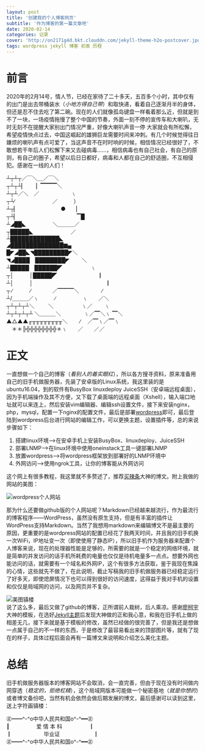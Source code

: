 ```yaml
---
layout: post
title: '创建我的个人博客网页'
subtitle: '作为博客的第一篇文章吧'
date: 2020-02-14
categories: 记录
cover: 'http://on2171g4d.bkt.clouddn.com/jekyll-theme-h2o-postcover.jpg'
tags: wordpress jekyll 博客 初衷 历程
---
```


# 前言  
2020年的2月14号，情人节，已经在家待了二十多天，五百多个小时，其中仅有的出门是出去带桶装水（*小地方得自己带*）和取快递，看着自己逐渐月半的身体，但还是忍不住去吃了第二碗。现在的人们就像孤岛键盘一样看着那么近，但就是到不了一块，一场疫情拖慢了整个中国的节奏，外面一刻不停的宣传车和大喇叭，无时无刻不在提醒大家别出门情况严重，好像大喇叭声音一停 大家就会有所松懈，希望疫情快点过去，中国这崛起的雄狮巨龙需要时间来冲刺。有几个时候觉得往日嫌烦的喇叭声有点可爱了，当这声音不在时时响的时候，相信情况已经很好了，不敢想若干年后人们松懈下来又去碰病毒……，相信病毒也有自己社会，有自己的原则，有自己的圈子，希望以后日日都好，病毒和人都在自己的舒适圈，不互相侵犯。感谢在一线的人们！

┴┬┴┬／￣＼＿／￣＼  
┬┴┬┴▏　　▏▔▔▔▔＼  
┴┬┴／＼　／　　　　　　﹨  
┬┴∕　　　　　　　／　　　）  
┴┬▏　　　　　　　　●　　▏  
┬┴▏　　　　　　　　　　　▔█　  
┴◢██◣　　　　　＼＿＿＿／  
┬█████◣　　　　　　　／　　  
┴█████████████◣  
◢██████████████▆▄  
█◤◢██◣◥█████████◤＼  
◥◢████　████████◤　　 ＼  
┴█████　██████◤　　　　　 ﹨  
┬│　　　│█████◤　　　　　　　　▏  
┴│　　　│　　　　　　　　　　　　　　▏  
┬ ∕　　　 ∕　　　　／▔▔▔＼　　　　 ∕  
┴/＿＿＿／﹨　　　∕　　　　　﹨　　／＼  
┬┴┬┴┬┴＼ 　　 ＼ 　　　　　﹨／　　 ﹨  
┴┬┴┬┴┬┴ ＼＿＿＿＼　　　　 ﹨／▔＼﹨ ▔＼  
▲△▲▲╓╥╥╥╥╥╥╥╥＼　　 ∕　 ／▔﹨／▔﹨  
　＊＊╠╬╬╬╬╬╬╬╬＊﹨　　／　　／／ 


# 正文

一直想做一个自己的博客（*看别人的着实眼红*），所以各方搜寻资料，原来准备用自己的旧手机做服务器，先装了安卓版的Linux系统，我这里装的是ubuntu16.04，到的软件有BusyBox linuxdeploy JuiceSSH（安卓端远程桌面），因为手机端操作及其不方便，又下载了桌面端的远程桌面（Xshell），输入端口地址就可以来连上，然后安装vim编辑器、编辑ssh设置文件，接下来安装nginx，php，mysql，配置一下nginx的配置文件，最后是部署[wordpress](https://zh-cn.wordpress.com/)即可，最后登陆到wordpress后台进行网站的编辑工作，可以更换主题，设置插件等，总的来说步骤如下：  

1. 搭建linux环境-->在安卓手机上安装BusyBox、linuxdeploy、JuiceSSH  
2. 部署LNMP-->在linux环境中使用oneinstack工具一键部署LNMP  
3. 放置wordpress-->将wordpress框架放到部署好的LNMP环境中  
4. 外网访问-->使用ngrok工具，让你的博客能从外网访问

这个网上有很多教程，我这里就不多赘述了，推荐[买辣条](https://post.smzdm.com/p/228886/)大神的博文。附上我做的网站的美图：

![wordpress个人网站](https://github.com/demonljt/demonljt.github.io/blob/master/assets/img/2020-02-14-create-my-first-blog-1.png)


那为什么还要做github版的个人网站呢？Markdown已经越来越流行，作为最流行的博客程序——WordPress，虽然没有原生支持，但是有丰富的插件让WordPress支持Markdown。当然了我想用markdown来编辑博文不是最主要的原因，更重要的是wordpress网站的配置已经花了我两天时间，并且我的旧手机换一次WiFi，IP地址变一次（即使使用了静态IP），所以旧手机作为服务器来配置个人博客来说，现在的处理器性能是足够的，所需要的就是一个稳定的网络环境，就是简单的并发访问的话手机所耗费的电量也仅仅是待机电量多一点点。想要外网也能访问的话，就需要有一个域名和外网IP，这个有很多方法获取，鉴于我现在焦躁的心情，这些就先不做了，在此说明，截止写稿我的旧手机做服务器已经稳定运行了好多天，即使熄屏情况下也可以得到很好的访问速度，这得益于我对手机的设置和仅仅是局域网的访问，以及网页并不复杂。

![美图镇楼](https://github.com/demonljt/demonljt.github.io/blob/master/assets/img/2020-02-14-create-my-first-blog-2.jpg)  
说了这么多，最后又做了github的博客，正所谓前人栽树，后人乘凉。感谢[廖柯宇](http://liaokeyu.com/)大神的模板，在选好[Jekyll主题](http://jekyllthemes.org/)后发现大神做的正和我心意，和我在旧手机上做的相差无几，接下来就是基于模板的修改，虽然已经做的很完善了，但是我还是想做一点属于自己的不一样的东西，于是修改了最容易看出来的顶部图片等，就有了现在的样子，具体过程后面会再有一篇博文来说明和介绍怎么美化主题。

# 总结  
旧手机做服务器版本的博客网站不会取消，会一直完善，但由于现在没有时间做内网穿透（*稳定的，拒绝杠精*），这个局域网版本可能做一个秘密基地（*就是你想的*）或者博文备份吧，当然有机会依然会做后期发展的博文，最后感谢可以读到这里，送上字符画镇楼：  

㊣━━^-^o中华人民共和国o^-^━━㊣  
┃　　　　　爱 情 本 科　　　　　┃  
┃　　　　　　毕业证　　　　　　 ┃  
㊣━━^-^o中华人民共和国o^-^━━㊣

